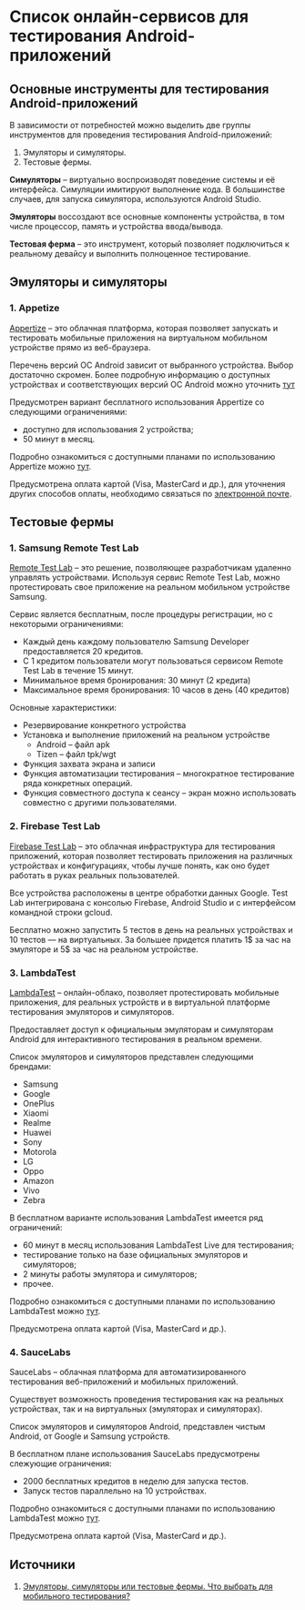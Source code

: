 # Список онлайн-сервисов для тестирования Android-приложений

## Основные инструменты для тестирования Android-приложений

В зависимости от потребностей можно выделить две группы инструментов для проведения тестирования Android-приложений:
1. Эмуляторы и симуляторы.
2. Тестовые фермы.

**Симуляторы** – виртуально воспроизводят поведение системы и её интерфейса. Симуляции имитируют выполнение кода. В большинстве случаев, для запуска симулятора, используются Android Studio.

**Эмуляторы** воссоздают все основные компоненты устройства, в том числе процессор, память и устройства ввода/вывода.

**Тестовая ферма** – это инструмент, который позволяет подключиться к реальному девайсу и выполнить полноценное тестирование. 


## Эмуляторы и симуляторы

### 1. Appetize
[Appertize](https://appetize.io/) – это облачная платформа, которая позволяет запускать и тестировать мобильные приложения на виртуальном мобильном устройстве прямо из веб-браузера.

Перечень версий ОС Android зависит от выбранного устройства. Выбор достаточно скромен. Более подробную информацию о доступных устройствах и соответствующих версий ОС Android можно уточнить [тут](https://docs.appetize.io/features/devices-and-os-versions)

Предусмотрен вариант бесплатного использования Appertize со следующими ограничениями:
- доступно для использования 2 устройства;
- 50 минут в месяц.

Подробно ознакомиться с доступными планами по использованию Appertize можно [тут](https://appetize.io/pricing).

Предусмотрена оплата картой (Visa, MasterCard и др.), для уточнения других способов оплаты, необходимо связаться по [электронной почте](mailto:hello@appetize.io?subject=Request%20alternate%20payment%20method). 


## Тестовые фермы
### 1. Samsung Remote Test Lab
[Remote Test Lab](https://developer.samsung.com/remote-test-lab) – это решение, позволяющее разработчикам удаленно управлять устройствами. Используя сервис Remote Test Lab, можно протестировать свое приложение на реальном мобильном устройстве Samsung.

Сервис является бесплатным, после процедуры регистрации, но с некоторыми ограничениями:
- Каждый день каждому пользователю Samsung Developer предоставляется 20 кредитов.
- С 1 кредитом пользователи могут пользоваться сервисом Remote Test Lab в течение 15 минут.
- Минимальное время бронирования: 30 минут (2 кредита)
- Максимальное время бронирования: 10 часов в день (40 кредитов)

Основные характеристики:
- Резервирование конкретного устройства
- Установка и выполнение приложений на реальном устройстве
	+ Android – файл apk
	+ Tizen – файл tpk/wgt
- Функция захвата экрана и записи
- Функция автоматизации тестирования – многократное тестирование ряда конкретных операций.
- Функция совместного доступа к сеансу – экран можно использовать совместно с другими пользователями.


### 2. Firebase Test Lab 
[Firebase Test Lab](https://firebase.google.com/) – это облачная инфраструктура для тестирования приложений, которая позволяет тестировать приложения на различных устройствах и конфигурациях, чтобы лучше понять, как оно будет работать в руках реальных пользователей.

Все устройства расположены в центре обработки данных Google. Test Lab интегрирована с консолью Firebase, Android Studio и с интерфейсом командной строки gcloud. 

Бесплатно можно запустить 5 тестов в день на реальных устройствах и 10 тестов — на виртуальных. За большее придется платить 1$ за час на эмуляторе и 5$ за час на реальном устройстве.

### 3. LambdaTest
[LambdaTest](https://www.lambdatest.com/) – онлайн-облако, позволяет протестировать мобильные приложения, для реальных устройств и в виртуальной платформе тестирования эмуляторов и симуляторов.

Предоставляет доступ к официальным эмуляторам и симуляторам Android для интерактивного тестирования в реальном времени.

Список эмуляторов и симуляторов представлен следующими брендами:
- Samsung
- Google
- OnePlus
- Xiaomi
- Realme
- Huawei
- Sony
- Motorola
- LG
- Oppo
- Amazon
- Vivo
- Zebra


В бесплатном варианте использования LambdaTest имеется ряд ограничений:  
- 60 минут в месяц использования LambdaTest Live для тестирования;
- тестирование только на базе официальных эмуляторов и симуляторов;
- 2 минуты работы эмулятора и симуляторов;
- прочее.

Подробно ознакомиться с доступными планами по использованию LambdaTest можно [тут](lambdatest.com/billing/plans).

Предусмотрена оплата картой (Visa, MasterCard и др.).

### 4. SauceLabs
SauceLabs – облачная платформа для автоматизированного тестирования веб-приложений и мобильных приложений.

Существует возможность проведения тестирования как на реальных устройствах, так и на виртуальных (эмуляторах и симуляторах).

Список эмуляторов и симуляторов Android, представлен чистым Android, от Google и Samsung устройств.

В бесплатном плане использования SauceLabs предусмотрены слежующие ограничения:
- 2000 бесплатных кредитов в неделю для запуска тестов.
- Запуск тестов параллельно на 10 устройствах.

Подробно ознакомиться с доступными планами по использованию LambdaTest можно [тут](https://app.eu-central-1.saucelabs.com/billing/purchase).

Предусмотрена оплата картой (Visa, MasterCard и др.).


## Источники
1. [Эмуляторы, симуляторы или тестовые фермы. Что выбрать для мобильного тестирования?](https://habr.com/ru/companies/sbermarket/articles/690906/)